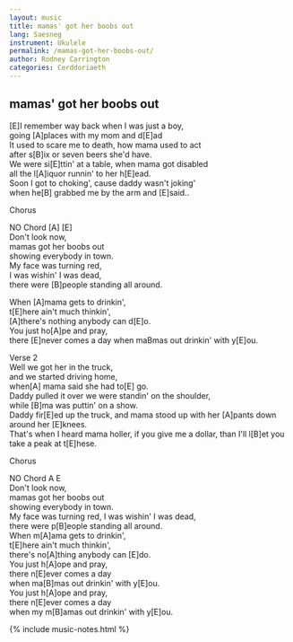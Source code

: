 ```yaml
---
layout: music
title: mamas' got her boobs out
lang: Saesneg
instrument: Ukulele
permalink: /mamas-got-her-boobs-out/
author: Rodney Carrington
categories: Cerddoriaeth
---
```

## mamas' got her boobs out

[E]I remember way back when I was just a boy,  
going [A]places with my mom and d[E]ad  
It used to scare me to death, how mama used to act   
after s[B]ix or seven beers she'd have.  
We were si[E]ttin' at a table, when mama got disabled   
all the l[A]iquor runnin' to her h[E]ead.  
Soon I got to choking', cause daddy wasn't joking'  
when he[B] grabbed me by the arm and [E]said..  
  
Chorus  
  
NO Chord [A] [E]  
Don't look now,  
mamas got her boobs out  
showing everybody in town.  
My face was turning red,   
I was wishin' I was dead,   
there were [B]people standing all around.  
  
When [A]mama gets to drinkin',   
t[E]here ain't much thinkin',  
[A]there's nothing anybody can d[E]o.  
You just ho[A]pe and pray,   
there [E]never comes a day when maBmas out drinkin' with y[E]ou.  
  
Verse 2  
Well we got her in the truck,  
and we started driving home,  
when[A] mama said she had to[E] go.  
Daddy pulled it over we were standin' on the shoulder,  
while [B]ma was puttin' on a show.  
Daddy fir[E]ed up the truck, and mama stood up with her [A]pants down around her [E]knees.  
That's when I heard mama holler, if you give me a dollar, than I'll l[B]et you take a peak at t[E]hese.  
  
Chorus  
  
NO Chord A E  
Don't look now,  
mamas got her boobs out  
showing everybody in town.  
My face was turning red, I was wishin' I was dead,  
there were p[B]eople standing all around.  
When m[A]ama gets to drinkin',  
t[E]here ain't much thinkin',  
there's no[A]thing anybody can [E]do.  
You just h[A]ope and pray,  
there n[E]ever comes a day  
when ma[B]mas out drinkin' with y[E]ou.  
You just h[A]ope and pray,  
there n[E]ever comes a day  
when my m[B]amas out drinkin' with y[E]ou.  

{% include music-notes.html %}
